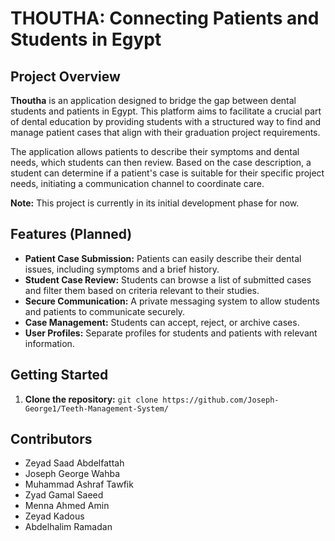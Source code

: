 # THOUTHA: Connecting Patients and Students in Egypt

## Project Overview

**Thoutha** is an application designed to bridge the gap between dental students and patients in Egypt. This platform aims to facilitate a crucial part of dental education by providing students with a structured way to find and manage patient cases that align with their graduation project requirements.

The application allows patients to describe their symptoms and dental needs, which students can then review. Based on the case description, a student can determine if a patient's case is suitable for their specific project needs, initiating a communication channel to coordinate care.

**Note:** This project is currently in its initial development phase for now.

## Features (Planned)

* **Patient Case Submission:** Patients can easily describe their dental issues, including symptoms and a brief history.
* **Student Case Review:** Students can browse a list of submitted cases and filter them based on criteria relevant to their studies.
* **Secure Communication:** A private messaging system to allow students and patients to communicate securely.
* **Case Management:** Students can accept, reject, or archive cases.
* **User Profiles:** Separate profiles for students and patients with relevant information.

## Getting Started

1.  **Clone the repository:** `git clone https://github.com/Joseph-George1/Teeth-Management-System/`


## Contributors

* Zeyad Saad Abdelfattah
* Joseph George Wahba
* Muhammad Ashraf Tawfik
* Zyad Gamal Saeed
* Menna Ahmed Amin
* Zeyad Kadous
* Abdelhalim Ramadan
